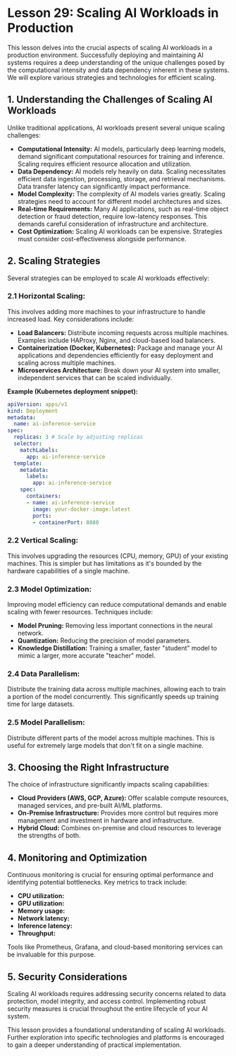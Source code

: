 # Lesson 29: Scaling AI Workloads in Production

This lesson delves into the crucial aspects of scaling AI workloads in a production environment.  Successfully deploying and maintaining AI systems requires a deep understanding of the unique challenges posed by the computational intensity and data dependency inherent in these systems. We will explore various strategies and technologies for efficient scaling.


## 1. Understanding the Challenges of Scaling AI Workloads

Unlike traditional applications, AI workloads present several unique scaling challenges:

* **Computational Intensity:**  AI models, particularly deep learning models, demand significant computational resources for training and inference. Scaling requires efficient resource allocation and utilization.
* **Data Dependency:**  AI models rely heavily on data. Scaling necessitates efficient data ingestion, processing, storage, and retrieval mechanisms.  Data transfer latency can significantly impact performance.
* **Model Complexity:**  The complexity of AI models varies greatly.  Scaling strategies need to account for different model architectures and sizes.
* **Real-time Requirements:** Many AI applications, such as real-time object detection or fraud detection, require low-latency responses. This demands careful consideration of infrastructure and architecture.
* **Cost Optimization:**  Scaling AI workloads can be expensive.  Strategies must consider cost-effectiveness alongside performance.


## 2. Scaling Strategies

Several strategies can be employed to scale AI workloads effectively:

### 2.1 Horizontal Scaling:

This involves adding more machines to your infrastructure to handle increased load.  Key considerations include:

* **Load Balancers:** Distribute incoming requests across multiple machines.  Examples include HAProxy, Nginx, and cloud-based load balancers.
* **Containerization (Docker, Kubernetes):** Package and manage your AI applications and dependencies efficiently for easy deployment and scaling across multiple machines.
* **Microservices Architecture:** Break down your AI system into smaller, independent services that can be scaled individually.

**Example (Kubernetes deployment snippet):**

```yaml
apiVersion: apps/v1
kind: Deployment
metadata:
  name: ai-inference-service
spec:
  replicas: 3 # Scale by adjusting replicas
  selector:
    matchLabels:
      app: ai-inference-service
  template:
    metadata:
      labels:
        app: ai-inference-service
    spec:
      containers:
      - name: ai-inference-service
        image: your-docker-image:latest
        ports:
        - containerPort: 8080
```

### 2.2 Vertical Scaling:

This involves upgrading the resources (CPU, memory, GPU) of your existing machines.  This is simpler but has limitations as it's bounded by the hardware capabilities of a single machine.

### 2.3 Model Optimization:

Improving model efficiency can reduce computational demands and enable scaling with fewer resources.  Techniques include:

* **Model Pruning:** Removing less important connections in the neural network.
* **Quantization:** Reducing the precision of model parameters.
* **Knowledge Distillation:** Training a smaller, faster "student" model to mimic a larger, more accurate "teacher" model.

### 2.4 Data Parallelism:

Distribute the training data across multiple machines, allowing each to train a portion of the model concurrently.  This significantly speeds up training time for large datasets.

### 2.5 Model Parallelism:

Distribute different parts of the model across multiple machines. This is useful for extremely large models that don't fit on a single machine.


## 3.  Choosing the Right Infrastructure

The choice of infrastructure significantly impacts scaling capabilities:

* **Cloud Providers (AWS, GCP, Azure):** Offer scalable compute resources, managed services, and pre-built AI/ML platforms.
* **On-Premise Infrastructure:** Provides more control but requires more management and investment in hardware and infrastructure.
* **Hybrid Cloud:** Combines on-premise and cloud resources to leverage the strengths of both.


## 4. Monitoring and Optimization

Continuous monitoring is crucial for ensuring optimal performance and identifying potential bottlenecks.  Key metrics to track include:

* **CPU utilization:**
* **GPU utilization:**
* **Memory usage:**
* **Network latency:**
* **Inference latency:**
* **Throughput:**

Tools like Prometheus, Grafana, and cloud-based monitoring services can be invaluable for this purpose.


## 5.  Security Considerations

Scaling AI workloads requires addressing security concerns related to data protection, model integrity, and access control.  Implementing robust security measures is crucial throughout the entire lifecycle of your AI system.


This lesson provides a foundational understanding of scaling AI workloads.  Further exploration into specific technologies and platforms is encouraged to gain a deeper understanding of practical implementation.
